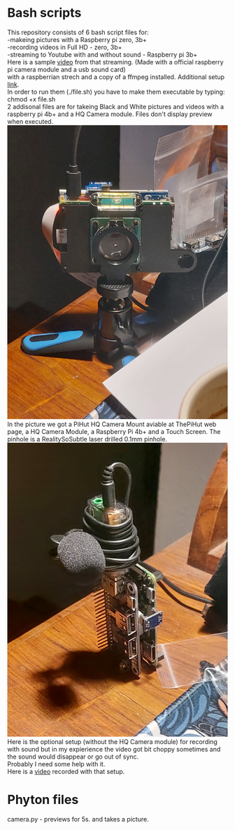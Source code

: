 <h1>Bash scripts</h1>
This repository consists of 6 bash script files for:<br>
-makeing pictures with a Raspberry pi zero, 3b+<br>
-recording videos in Full HD - zero, 3b+<br>
-streaming to Youtube with and without sound - Raspberry pi 3b+<br>
Here is a sample <a href=https://youtube.com/live/PTZmwGcl-UY>video</a> from that streaming. (Made with a official raspberry pi camera module and a usb sound card)<br>
with a raspberrian strech and a copy of a ffmpeg installed. Additional setup <a href=https://www.digikey.com/en/maker/tutorials/2016/streaming-live-to-youtube-and-facebook-using-raspberry-pi-camera>link</a>.<br>
In order to run them (./file.sh) you have to make them executable by typing: chmod +x file.sh<br>
2 addisonal files are for takeing Black and White pictures and videos with a raspberry pi 4b+ and a HQ Camera module. Files don't display preview when executed.<br>
<img src=20231225_160443.jpg>
In the picture we got a PiHut HQ Camera Mount aviable at ThePiHut web page, a HQ Camera Module, a Raspberry Pi 4b+ and a Touch Screen. The pinhole is a RealitySoSubtle laser drilled 0.1mm pinhole.
<img src=20231225_173752.jpg>
Here is the optional setup (without the HQ Camera module) for recording with sound but in my expierience the video got bit choppy sometimes and the sound would disappear or go out of sync.<br>
Probably I need some help with it.<br>
Here is a <a href=https://youtu.be/ZF2mWPosFeI>video</a> recorded with that setup.
<h1>Phyton files</h1>
camera.py - previews for 5s. and takes a picture.
